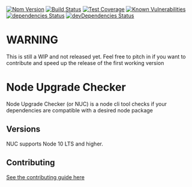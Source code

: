 [![Npm Version](https://img.shields.io/npm/v/node-upgrade-checker.svg?style=popout)](https://www.npmjs.com/package/node-upgrade-checker)
[![Build Status](https://img.shields.io/github/workflow/status/PruvoNet/node-upgrade-checker/CI?style=flat-square)](https://github.com/PruvoNet/node-upgrade-checker/actions)
[![Test Coverage](https://img.shields.io/codecov/c/github/PruvoNet/node-upgrade-checker.svg?style=flat-square)](https://codecov.io/gh/PruvoNet/node-upgrade-checker)
[![Known Vulnerabilities](https://snyk.io/test/github/PruvoNet/node-upgrade-checker/badge.svg?targetFile=package.json)](https://snyk.io/test/github/PruvoNet/node-upgrade-checker?targetFile=package.json)
[![dependencies Status](https://david-dm.org/PruvoNet/node-upgrade-checker/status.svg)](https://david-dm.org/PruvoNet/node-upgrade-checker)
[![devDependencies Status](https://david-dm.org/PruvoNet/node-upgrade-checker/dev-status.svg)](https://david-dm.org/PruvoNet/node-upgrade-checker?type=dev)

# WARNING

This is still a WIP and not released yet.
Feel free to pitch in if you want to contribute and speed up the release of the first working version

# Node Upgrade Checker

Node Upgrade Checker (or NUC) is a node cli tool checks if your dependencies are compatible with a desired node package

## Versions

NUC supports Node 10 LTS and higher.

## Contributing

[See the contributing guide here](./CONTRIBUTING.md)
